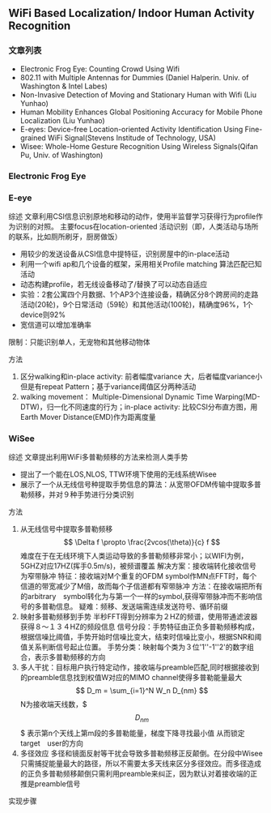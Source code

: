 ## WiFi Based Localization/ Indoor Human Activity Recognition

### 文章列表
- Electronic Frog Eye: Counting Crowd Using Wifi 
- 802.11 with Multiple Antennas for Dummies (Daniel Halperin. Univ. of Washington & Intel Labes)
- Non-Invasive Detection of Moving and Stationary Human with Wifi (Liu Yunhao)
- Human Mobility Enhances Global Positioning Accuracy for Mobile Phone Localization (Liu Yunhao)
- E-eyes: Device-free Location-oriented Activity Identification Using Fine-grained WiFi Signal(Stevens Institude of Technology, USA)
- Wisee: Whole-Home Gesture Recognition Using Wireless Signals(Qifan Pu, Univ. of Washington)

### Electronic Frog Eye

### E-eye
综述
文章利用CSI信息识别原地和移动的动作，使用半监督学习获得行为profile作为识别的对照。
主要focus在location-oriented 活动识别（即，人类活动与场所的联系，比如厕所刷牙，厨房做饭）
- 用较少的发送设备从CSI信息中提特征，识别房屋中的in-place活动
- 利用一个wifi ap和几个设备的框架，采用相关Profile matching 算法匹配已知活动
- 动态构建profile，若无线设备移动了/替换了可以动态自适应
- 实验：2套公寓四个月数据、1个AP3个连接设备，精确区分8个跨房间的走路活动(20轮)，9个日常活动（59轮）和其他活动(100轮)，精确度96%，1个device则92%
- 宽信道可以增加准确率

限制：只能识别单人，无宠物和其他移动物体

方法
1. 区分walking和in-place activity: 前者幅度variance 大，后者幅度variance小但是有repeat Pattern；基于variance阈值区分两种活动
2. walking movement： Multiple-Dimensional Dynamic Time Warping(MD-DTW)，归一化不同速度的行为；in-place activity: 比较CSI分布直方图，用Earth Mover Distance(EMD)作为距离度量

### WiSee
综述
文章提出利用WiFi多普勒频移的方法来检测人类手势
- 提出了一个能在LOS,NLOS, TTW环境下使用的无线系统Wisee
- 展示了一个从无线信号种提取手势信息的算法：从宽带OFDM传输中提取多普勒频移，并对９种手势进行分类识别

方法
1. 从无线信号中提取多普勒频移
$$
\Delta f \propto \frac{2vcos(\theta)}{c} f
$$
难度在于在无线环境下人类运动导致的多普勒频移非常小；以WIFI为例，5GHZ对应17HZ(挥手0.5m/s)，被频谱覆盖
解决方案：接收端转化接收信号为窄带脉冲
特征：接收端对M个重复的OFDM symbol作MN点FFT时，每个信道的带宽减少了M倍，故而每个子信道都有窄带脉冲
方法：在接收端把所有的arbitrary　symbol转化为与第一个一样的symbol,获得窄带脉冲而不影响信号的多普勒信息。
疑难：频移、发送端需连续发送符号、循环前缀
2. 映射多普勒频移到手势
半秒FFT得到分辨率为２HZ的频谱，使用带通滤波器获得８～１３４HZ的频段信息
信号分段：手势特征由正负多普勒频移构成，　根据信噪比阈值，手势开始时信噪比变大，结束时信噪比变小，根据SNR和阈值关系判断信号起止位置。
手势分类：映射每个类为３位'1''-1''2'的数字组合，表示多普勒频移的方向
3. 多人干扰：目标用户执行特定动作，接收端与preamble匹配,同时根据接收到的preamble信息找到权值W对应的MIMO channel使得多普勒能量最大
$$
D_m = \sum_{i=1}^N W_n D_{nm}
$$
N为接收端天线数，$$$D_{nm}$$$ 表示第n个天线上第m段的多普勒能量，梯度下降寻找最小值
从而锁定target　user的方向
4. 多径效应
多径和镜面反射等干扰会导致多普勒频移正反颠倒。在分段中Wisee只需捕捉能量最大的路径，所以不需要太多天线来区分多径效应。而多径造成的正负多普勒频移颠倒只需利用preamble来纠正，因为默认对着接收端的正推是preamble信号


实现步骤





